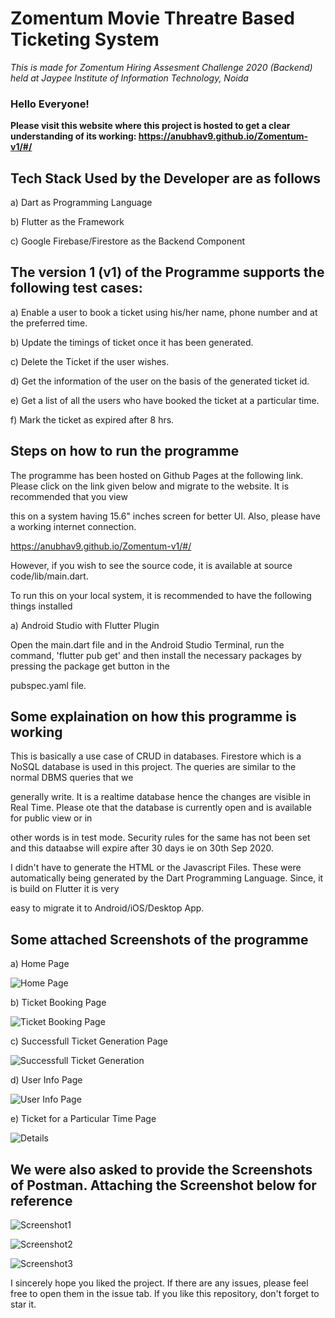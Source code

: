 <h1>Zomentum Movie Threatre Based Ticketing System</h1>

*This is made for Zomentum Hiring Assesment Challenge 2020 (Backend) held at Jaypee Institute of Information Technology, Noida*

<h3>Hello Everyone!</h3>

**Please visit this website where this project is hosted to get a clear understanding of its working: https://anubhav9.github.io/Zomentum-v1/#/**



<h2>Tech Stack Used by the Developer are as follows</h2>

a) Dart as Programming Language

b) Flutter as the Framework

c) Google Firebase/Firestore as the Backend Component

<h2>The version 1 (v1) of the Programme supports the following test cases:</h2>

a) Enable a user to book a ticket using his/her name, phone number and at the preferred time.

b) Update the timings of ticket once it has been generated.

c) Delete the Ticket if the user wishes.

d) Get the information of the user on the basis of the generated ticket id.

e) Get a list of all the users who have booked the ticket at a particular time.

f) Mark the ticket as expired after 8 hrs.


<h2>Steps on how to run the programme</h2>

The programme has been hosted on Github Pages at the following link. Please click on the link given below and migrate to the website. It is recommended that you view

this on a system having 15.6" inches screen for better UI. Also, please have a working internet connection.

https://anubhav9.github.io/Zomentum-v1/#/

However, if you wish to see the source code, it is available at source code/lib/main.dart.

To run this on your local system, it is recommended to have the following things installed

a) Android Studio with Flutter Plugin

Open the main.dart file and in the Android Studio Terminal, run the command, 'flutter pub get' and then install the necessary packages by pressing the package get button in the 

pubspec.yaml file.

<h2>Some explaination on how this programme is working</h2>

This is basically a use case of CRUD in databases. Firestore which is a NoSQL database is used in this project. The queries are similar to the normal DBMS queries that we 

generally write. It is a realtime database hence the changes are visible in Real Time. Please ote that the database is currently open and is available for public view or in 

other words is in test mode. Security rules for the same has not been set and this dataabse will expire after 30 days ie on 30th Sep 2020.

I didn't have to generate the HTML or the Javascript Files. These were automatically being generated by the Dart Programming Language. Since, it is build on Flutter it is very 

easy to migrate it to Android/iOS/Desktop App.


<h2>Some attached Screenshots of the programme</h2>

a) Home Page


![Home Page](https://github.com/Anubhav9/Zomentum-v1/blob/master/images/Screenshot_2020-08-30_23-46-07.png)


b) Ticket Booking Page


![Ticket Booking Page](https://github.com/Anubhav9/Zomentum-v1/blob/master/images/Screenshot_2020-08-30_23-46-38.png)


c)  Successfull Ticket Generation Page


![Successfull Ticket Generation](https://github.com/Anubhav9/Zomentum-v1/blob/master/images/Screenshot_2020-08-30_23-46-46.png)

d) User Info Page

![User Info Page](https://github.com/Anubhav9/Zomentum-v1/blob/master/images/Screenshot_2020-08-30_23-50-49.png)

e) Ticket for a Particular Time Page

![Details](https://github.com/Anubhav9/Zomentum-v1/blob/master/images/Screenshot_2020-08-30_23-51-34.png)


<h2>We were also asked to provide the Screenshots of Postman. Attaching the Screenshot below for reference</h2>

![Screenshot1](https://github.com/Anubhav9/Zomentum-v1/blob/master/images/Screenshot_2020-08-30_18-08-10.png)

![Screenshot2](https://github.com/Anubhav9/Zomentum-v1/blob/master/images/Screenshot_2020-08-30_17-29-11.png)

![Screenshot3](https://github.com/Anubhav9/Zomentum-v1/blob/master/images/Screenshot_2020-08-30_18-08-30.png)


I sincerely hope you liked the project. If there are any issues, please feel free to open them in the issue tab. If you like this repository, don't forget to star it.



